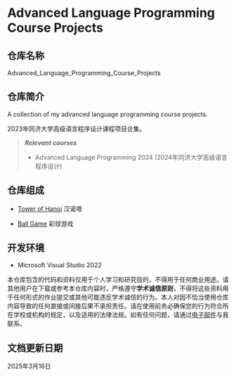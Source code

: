 # Advanced Language Programming Course Projects

## 仓库名称

Advanced_Language_Programming_Course_Projects

## 仓库简介

A collection of my advanced language programming course projects.

2023年同济大学高级语言程序设计课程项目合集。

> ***Relevant courses***
> * Advanced Language Programming 2024 (2024年同济大学高级语言程序设计)

## 仓库组成

* [Tower of Hanoi](90-b1)
汉诺塔

* [Ball Game](90-b2)
彩球游戏

## 开发环境

* Microsoft Visual Studio 2022


本仓库包含的代码和资料仅用于个人学习和研究目的，不得用于任何商业用途。请其他用户在下载或参考本仓库内容时，严格遵守**学术诚信原则**，不得将这些资料用于任何形式的作业提交或其他可能违反学术诚信的行为。本人对因不恰当使用仓库内容导致的任何直接或间接后果不承担责任。请在使用前务必确保您的行为符合所在学校或机构的规定，以及适用的法律法规。如有任何问题，请通过[电子邮件](mailto:minmuslin@outlook.com)与我联系。

## 文档更新日期

2025年3月16日
